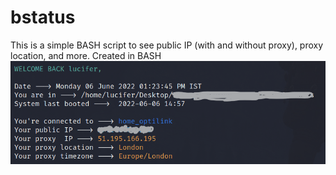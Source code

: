 # bstatus
This is a simple BASH script to see public IP (with and without proxy), proxy location, and more. Created in BASH
![](bstatus%20snapshot.png)
